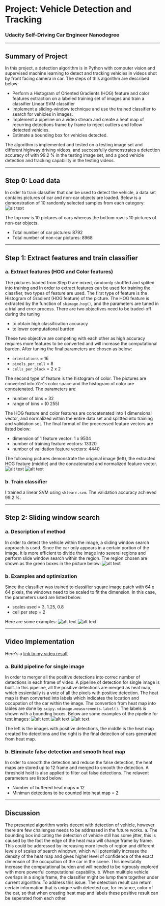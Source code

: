 # Project: Vehicle Detection and Tracking
### Udacity Self-Driving Car Engineer Nanodegree

---
## Summary of Project 
In this project, a  detection algorithm is in Python with computer vision and supervised machine learning to detect and tracking vehicles in videos shot by front facing camera in car. The steps of this algorithm are described below:

* Perform a Histogram of Oriented Gradients (HOG) feature and color features extraction on a labeled training set of images and train a classifier Linear SVM classifier
* Implement a sliding-window technique and use the trained classifier to search for vehicles in images.
* Implement a pipeline on a video stream and create a heat map of recurring detections frame by frame to reject outliers and follow detected vehicles.
* Estimate a bounding box for vehicles detected.

The algorithm is implemented and tested on a testing image set and different highway driving videos, and successfully demonstrates a detection accuracy of with 99.2 % in the testing image set, and a good vehicle detection and tracking capability in the testing videos. 

---

## Step 0: Load data
In order to train classifier that can be used to detect the vehicle, a data set contains pictures of car and non-car objects are loaded. Below is a demonstration of 10 randomly selected samples from each category:
![alt text](https://github.com/davidsky900/SelfDrivingCar-VehicleDetection/blob/master/figures/dataDemo.png)

The top row is 10 pictures of cars whereas the bottom row is 10 pictures of non-car objects. 
* Total number of car pictures: 8792
* Total number of non-car pictures: 8968

---

## Step 1: Extract features and train classifier
### a. Extract features (HOG and Color features)
The pictures loaded from Step 0 are mixed, randomly shuffled and splited into training and In order to extract features can be used for training the classfier, two types of feature are used. The first type of feature is the Histogram of Gradient (HOG feature) of the picture. The HOG feature is extracted by the function of  `skimage.hog()`, and the parameters are tuned in a trial and error process. There are two objectives need to be traded-off during the tuning

* to obtain high classification accuracy
* to lower computational burden

These two objective are competing with each other as high accuracy requires more features to be converted and will increase the computational burden. After tuning the final parameters are chosen as below:
* `orientations` = 16
* `pixels_per_cell` = 8
* `cells_per_block` = 2 x 2

The second type of feature is the histogram of color. The pictures are converted into `YCrCb` color space and the histogram of color are concatenated. The parameters are:
* number of bins = 32
* range of bins = (0 255)

The HOG feature and color features are concatenated into 1 dimensional vector, and normalized within the entire data set and splitted into training and validation set. The final format of the proccessed feature vectors are listed below:
* dimension of 1 feature vector: 1 x 9504
* number of training feature vectors: 13320
* number of validation feature vectors: 4440

The following pictures demonstrate the originial image (left), the extracted HOG feature (middle) and the concatenated and normalized feature vector. 
![alt text](https://github.com/davidsky900/SelfDrivingCar-VehicleDetection/blob/master/figures/featureCar2842.png)
![alt text](https://github.com/davidsky900/SelfDrivingCar-VehicleDetection/blob/master/figures/featureNonCar3108.png)

### b. Train classifier
I trained a linear SVM using `sklearn.svm`. The validation accuracy achieved 99.2 %. 

---

## Step 2: Sliding window search
### a. Description of method
In order to detect the vehicle within the image, a sliding window search approach is used. Since the car only appears in a certain portion of the image, it is more efficient to divide the image into several regions and perform slide window search within the region. The region chosen are shown as the green boxes in the picture below:
![alt text](https://github.com/davidsky900/SelfDrivingCar-VehicleDetection/blob/master/figures/slideWin0.png)

### b. Examples and optimization
Since the classifier was trained to classifier square image patch with 64 x 64 pixels, the windows need to be scaled to fit the dimension. In this case, the parameters used are listed below:
* scales used = 3, 1.25, 0.8
* cell per step = 2

Here are some examples:
![alt text](https://github.com/davidsky900/SelfDrivingCar-VehicleDetection/blob/master/figures/slideWin1.png)
![alt text](https://github.com/davidsky900/SelfDrivingCar-VehicleDetection/blob/master/figures/slideWin5.png)

---

## Video Implementation
Here's a [link to my video result](https://github.com/davidsky900/SelfDrivingCar-VehicleDetection/blob/master/output_videos/video2_out.mp4)

### a. Build pipeline for single image
In order to merger all the positive detections into correc number of detections in each frame of video. A pipeline of detection for single image is built. In this pipeline, all the positive detections are merged as heat map, which essientially is a vote of all the pixels with positive detection. The heat map is then converted into labels which indicates the location and occupation of the car within the image. The convertion from heat map into lables are done by `scipy.ndimage.measurements.label()`. The labels is shown with a bounding boxes. Below are some examples of the pipeline for test images:
![alt text](https://github.com/davidsky900/SelfDrivingCar-VehicleDetection/blob/master/figures/pipeline0.png)
![alt text](https://github.com/davidsky900/SelfDrivingCar-VehicleDetection/blob/master/figures/pipeline1.png)
![alt text](https://github.com/davidsky900/SelfDrivingCar-VehicleDetection/blob/master/figures/pipeline3.png)

The left is the images with positive detections, the middle is the heat map created fro detections and the right is the final detection of cars generated from heat map. 

### b. Eliminate false detection and smooth heat map
In order to smooth the detection and reduce the false detection, the heat maps are stored up to 12 frame and merged to smooth the detection. A threshold hold is also applied to filter out false detections. The relavent parameters are listed below:
* Number of buffered heat maps = 12
* Minimun detections to be counted into heat map = 2

---

## Discussion
The presented algorithm works decent with detection of vehicle, however there are few challenges needs to be addressed in the future works. 
a. The bounding box indicating the detection of vehicle still has some jitter, this is caused by the fact the edge of the heat map will change frame by frame. This could be addressed by increasing more levels of region and different levels of scales of search windown, which will potentially increase the density of the heat map and gives higher level of confidence of the exact dimenson of the occupation of the car in the scene. This inevitablly increase the computational burden and will needed to be rigrously explored with more powerful computational capability. 
b. When muiltiple vehicle overlaps in a single frame, the classifier might be lump them together under current algorithm. To address this issue. The detectioin result can return certain information that is unique with detected car, for instance, color of the car, so that when creating heat map and labels these positive result can be seperated from each other. 
